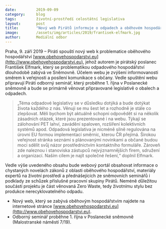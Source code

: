 ```yaml
---
date:         2019-09-09
category:     blog
tags:         životní-prostředí celostátní legislativa
layout:       post
title:        "Nový web Pirátů informuje o odpadech a oběhovém hospodářství, v říjnu k tématu proběhne odborný seminář"
image:        /assets/img/articles/2019/frantisek-elfmark.jpg
author:       Mediální odbor
---
```


 

Praha, 9. září 2019 – Piráti spouští nový web k problematice oběhového hospodářství [www.obehovehospodarstvi.eu](http://www.obehovehospodarstvi.eu), jehož autorem je pirátský poslanec František Elfmark, který se problematikou odpadového hospodářství dlouhodobě zabývá ve Sněmovně. Účelem webu je zvýšení informovanosti směrem k veřejnosti a posílení komunikace s občany. Vedle spuštění webu připravují Piráti odborný seminář, který proběhne 1. října v Poslanecké sněmovně a bude se primárně věnovat připravované legislativě o obalech a odpadech.

 
> „Téma odpadové legislativy se v důsledku dotýká a bude dotýkat života každého z nás. Věnuji se mu šest let a rozhodně je stále co zlepšovat. Měli bychom být aktuálně schopni odpovědět si na několik zásadních otázek, které jsou prezentované i na webu. Týkají se zálohování PET lahví, zavádění spaloven, rozšíření kolektivních systémů apod. Odpadová legislativa je nicméně silně regulována na úrovni EU formou implementací směrnic, kterou ČR přejímá. Širokou veřejnost stránka seznámí s plánovanými novinkami a občané budou moci sdělit svůj názor prostřednictvím kontaktního formuláře. Zároveň zde naleznou i stanoviska zástupců nejvýznamnějších firem, sdružení a organizací. Naším cílem je najít společné řešení,“ doplnil Elfmark.

 

Vedle výše uvedeného obsahu bude webový portál obsahovat informace o chystaných novelách zákonů z oblasti oběhového hospodářství, materiály expertů na životní prostředí a přednášejících ze sněmovních seminářů i podklady ze schůzek příslušné pracovní skupiny Pirátů. Neméně důležitou součástí projektu je část věnovaná Zero Waste, tedy životnímu stylu bez produkce nerecyklovatelného odpadu. 

 
* Nový web, který se zabývá oběhovým hospodářstvím najdete na internetové stránce [www.obehovehospodarstvi.eu](http://www.obehovehospodarstvi.eu).
* Odborný seminář proběhne 1. října v Poslanecké sněmovně (Malostranské náměstí 7/19).
